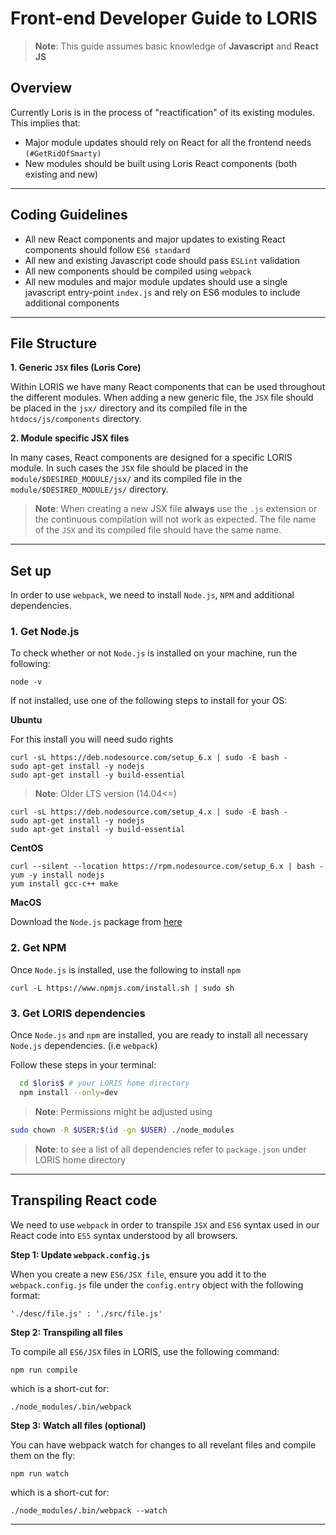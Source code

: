 # Front-end Developer Guide to LORIS

>**Note**: This guide assumes basic knowledge of **Javascript** and **React JS**

## Overview

Currently Loris is in the process of "reactification" of its existing modules. This implies that:
- Major module updates should rely on React for all the frontend needs `(#GetRidOfSmarty)`
- New modules should be built using Loris React components (both existing and new)

---

## Coding Guidelines
- All new React components and major updates to existing React components should follow `ES6 standard`
- All new and existing Javascript code should pass `ESLint` validation
- All new components should be compiled using `webpack`
- All new modules and major module updates should use a single javascript entry-point `index.js` and rely on ES6 modules to include additional components

---

## File Structure

**1. Generic `JSX` files (Loris Core)**

Within LORIS we have many React components that can be used throughout the different modules. When adding a new generic file, the `JSX` file should be placed in the `jsx/` directory and its compiled file in the `htdocs/js/components` directory.

**2. Module specific JSX files**

In many cases, React components are designed for a specific LORIS module. In such cases the `JSX` file should be placed in the
`module/$DESIRED_MODULE/jsx/` and its compiled file in the `module/$DESIRED_MODULE/js/` directory.


>**Note**: When creating a new JSX file **always** use the `.js` extension or the continuous compilation will not work as expected. The file name of the `JSX` and its compiled file should have the same name.

---

## Set up

In order to use `webpack`, we need to install `Node.js`, `NPM` and additional dependencies.

### 1. Get Node.js

To check whether or not `Node.js` is installed on your machine, run the following:
```
node -v
```

If not installed, use one of the following steps to install for your OS:

**Ubuntu**

For this install you will need sudo rights

```
curl -sL https://deb.nodesource.com/setup_6.x | sudo -E bash -
sudo apt-get install -y nodejs
sudo apt-get install -y build-essential
```
>**Note**: Older LTS version (14.04<=)
```
curl -sL https://deb.nodesource.com/setup_4.x | sudo -E bash -
sudo apt-get install -y nodejs
sudo apt-get install -y build-essential
```


**CentOS**

```
curl --silent --location https://rpm.nodesource.com/setup_6.x | bash -
yum -y install nodejs
yum install gcc-c++ make
```

**MacOS**

Download the `Node.js` package from [here](https://nodejs.org/en/)

### 2. Get NPM

Once `Node.js` is installed, use the following to install `npm`

```
curl -L https://www.npmjs.com/install.sh | sudo sh
```

### 3. Get LORIS dependencies

Once `Node.js` and `npm` are installed, you are ready to install all necessary `Node.js` dependencies. (i.e `webpack`)

Follow these steps in your terminal:

```bash
  cd $loris$ # your LORIS home directory
  npm install --only=dev
```

>**Note**: Permissions might be adjusted using
```bash
sudo chown -R $USER:$(id -gn $USER) ./node_modules
```

>**Note**: to see a list of all dependencies refer to `package.json` under LORIS home directory

---

## Transpiling React code

We need to use `webpack` in order to transpile `JSX` and `ES6` syntax used in our React code into `ES5` syntax understood by all browsers.

**Step 1: Update `webpack.config.js`**

When you create a new `ES6/JSX file`, ensure you add it to the ```webpack.config.js``` file under the ```config.entry``` object with the following format:
```
'./desc/file.js' : './src/file.js'
```

**Step 2: Transpiling all files**

To compile all `ES6/JSX` files in LORIS, use the following command:

```
npm run compile
```

which is a short-cut for:

```
./node_modules/.bin/webpack
```

**Step 3: Watch all files (optional)**

You can have webpack watch for changes to all revelant files and compile them on the fly:

```
npm run watch
```

which is a short-cut for:

```
./node_modules/.bin/webpack --watch
```

---
